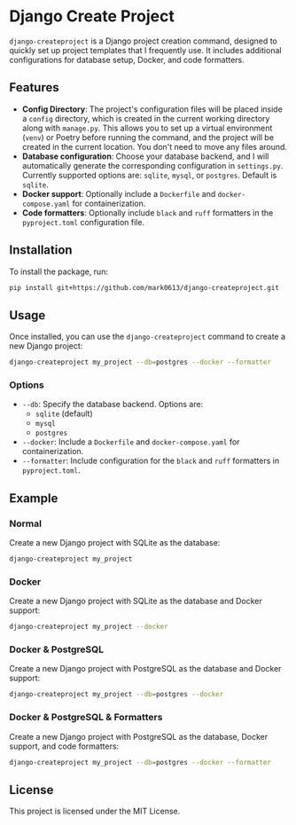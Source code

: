 
# Django Create Project
`django-createproject` is a Django project creation command, designed to quickly set up project templates that I frequently use. It includes additional configurations for database setup, Docker, and code formatters.


## Features
- **Config Directory**: The project's configuration files will be placed inside a `config` directory, which is created in the current working directory along with `manage.py`. This allows you to set up a virtual environment (`venv`) or Poetry before running the command, and the project will be created in the current location. You don't need to move any files around.
- **Database configuration**: Choose your database backend, and I will automatically generate the corresponding configuration in `settings.py`. Currently supported options are: `sqlite`, `mysql`, or `postgres`. Default is `sqlite`.
- **Docker support**: Optionally include a `Dockerfile` and `docker-compose.yaml` for containerization.
- **Code formatters**: Optionally include `black` and `ruff` formatters in the `pyproject.toml` configuration file.


## Installation
To install the package, run:
```bash
pip install git+https://github.com/mark0613/django-createproject.git
```


## Usage
Once installed, you can use the `django-createproject` command to create a new Django project:
```bash
django-createproject my_project --db=postgres --docker --formatter
```

### Options
- `--db`: Specify the database backend. Options are:
  - `sqlite` (default)
  - `mysql`
  - `postgres`
- `--docker`: Include a `Dockerfile` and `docker-compose.yaml` for containerization.
- `--formatter`: Include configuration for the `black` and `ruff` formatters in `pyproject.toml`.


## Example
### Normal
Create a new Django project with SQLite as the database:
```bash
django-createproject my_project
```

### Docker
Create a new Django project with SQLite as the database and Docker support:
```bash
django-createproject my_project --docker
```

### Docker & PostgreSQL
Create a new Django project with PostgreSQL as the database and Docker support:

```bash
django-createproject my_project --db=postgres --docker
```

### Docker & PostgreSQL & Formatters
Create a new Django project with PostgreSQL as the database, Docker support, and code formatters:
```bash
django-createproject my_project --db=postgres --docker --formatter
```


## License
This project is licensed under the MIT License.
